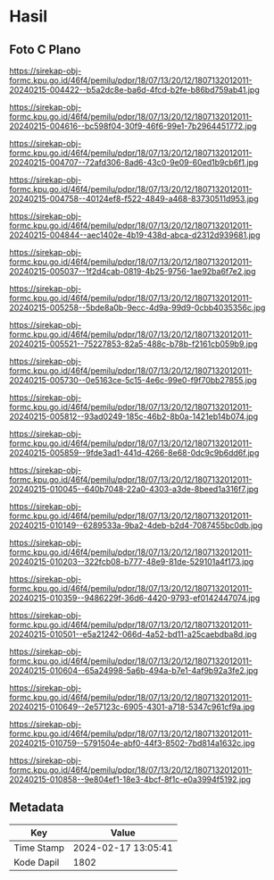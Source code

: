 # Hasil

## Foto C Plano

https://sirekap-obj-formc.kpu.go.id/46f4/pemilu/pdpr/18/07/13/20/12/1807132012011-20240215-004422--b5a2dc8e-ba6d-4fcd-b2fe-b86bd759ab41.jpg

https://sirekap-obj-formc.kpu.go.id/46f4/pemilu/pdpr/18/07/13/20/12/1807132012011-20240215-004616--bc598f04-30f9-46f6-99e1-7b2964451772.jpg

https://sirekap-obj-formc.kpu.go.id/46f4/pemilu/pdpr/18/07/13/20/12/1807132012011-20240215-004707--72afd306-8ad6-43c0-9e09-60ed1b9cb6f1.jpg

https://sirekap-obj-formc.kpu.go.id/46f4/pemilu/pdpr/18/07/13/20/12/1807132012011-20240215-004758--40124ef8-f522-4849-a468-83730511d953.jpg

https://sirekap-obj-formc.kpu.go.id/46f4/pemilu/pdpr/18/07/13/20/12/1807132012011-20240215-004844--aec1402e-4b19-438d-abca-d2312d939681.jpg

https://sirekap-obj-formc.kpu.go.id/46f4/pemilu/pdpr/18/07/13/20/12/1807132012011-20240215-005037--1f2d4cab-0819-4b25-9756-1ae92ba6f7e2.jpg

https://sirekap-obj-formc.kpu.go.id/46f4/pemilu/pdpr/18/07/13/20/12/1807132012011-20240215-005258--5bde8a0b-9ecc-4d9a-99d9-0cbb4035356c.jpg

https://sirekap-obj-formc.kpu.go.id/46f4/pemilu/pdpr/18/07/13/20/12/1807132012011-20240215-005521--75227853-82a5-488c-b78b-f2161cb059b9.jpg

https://sirekap-obj-formc.kpu.go.id/46f4/pemilu/pdpr/18/07/13/20/12/1807132012011-20240215-005730--0e5163ce-5c15-4e6c-99e0-f9f70bb27855.jpg

https://sirekap-obj-formc.kpu.go.id/46f4/pemilu/pdpr/18/07/13/20/12/1807132012011-20240215-005812--93ad0249-185c-46b2-8b0a-1421eb14b074.jpg

https://sirekap-obj-formc.kpu.go.id/46f4/pemilu/pdpr/18/07/13/20/12/1807132012011-20240215-005859--9fde3ad1-441d-4266-8e68-0dc9c9b6dd6f.jpg

https://sirekap-obj-formc.kpu.go.id/46f4/pemilu/pdpr/18/07/13/20/12/1807132012011-20240215-010045--640b7048-22a0-4303-a3de-8beed1a316f7.jpg

https://sirekap-obj-formc.kpu.go.id/46f4/pemilu/pdpr/18/07/13/20/12/1807132012011-20240215-010149--6289533a-9ba2-4deb-b2d4-7087455bc0db.jpg

https://sirekap-obj-formc.kpu.go.id/46f4/pemilu/pdpr/18/07/13/20/12/1807132012011-20240215-010203--322fcb08-b777-48e9-81de-529101a4f173.jpg

https://sirekap-obj-formc.kpu.go.id/46f4/pemilu/pdpr/18/07/13/20/12/1807132012011-20240215-010359--9486229f-36d6-4420-9793-ef0142447074.jpg

https://sirekap-obj-formc.kpu.go.id/46f4/pemilu/pdpr/18/07/13/20/12/1807132012011-20240215-010501--e5a21242-066d-4a52-bd11-a25caebdba8d.jpg

https://sirekap-obj-formc.kpu.go.id/46f4/pemilu/pdpr/18/07/13/20/12/1807132012011-20240215-010604--65a24998-5a6b-494a-b7e1-4af9b92a3fe2.jpg

https://sirekap-obj-formc.kpu.go.id/46f4/pemilu/pdpr/18/07/13/20/12/1807132012011-20240215-010649--2e57123c-6905-4301-a718-5347c961cf9a.jpg

https://sirekap-obj-formc.kpu.go.id/46f4/pemilu/pdpr/18/07/13/20/12/1807132012011-20240215-010759--5791504e-abf0-44f3-8502-7bd814a1632c.jpg

https://sirekap-obj-formc.kpu.go.id/46f4/pemilu/pdpr/18/07/13/20/12/1807132012011-20240215-010858--9e804ef1-18e3-4bcf-8f1c-e0a3994f5192.jpg


## Metadata

| Key        | Value               |
| ---------- | ------------------- |
| Time Stamp | 2024-02-17 13:05:41 |
| Kode Dapil | 1802                |



